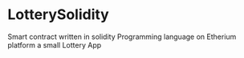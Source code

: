# LotterySolidity
Smart contract written in solidity Programming language on Etherium platform a small Lottery App
